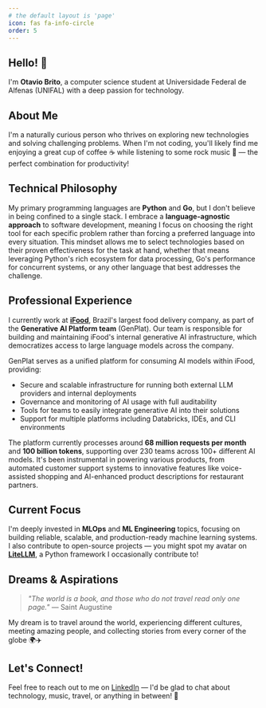 ```yaml
---
# the default layout is 'page'
icon: fas fa-info-circle
order: 5
---
```


## Hello! 👋

I'm **Otavio Brito**, a computer science student at Universidade Federal de Alfenas (UNIFAL) with a deep passion for technology.

## About Me

I'm a naturally curious person who thrives on exploring new technologies and solving challenging problems. When I'm not coding, you'll likely find me enjoying a great cup of coffee ☕ while listening to some rock music 🎸 — the perfect combination for productivity!

## Technical Philosophy

My primary programming languages are **Python** and **Go**, but I don't believe in being confined to a single stack. I embrace a **language-agnostic approach** to software development, meaning I focus on choosing the right tool for each specific problem rather than forcing a preferred language into every situation. This mindset allows me to select technologies based on their proven effectiveness for the task at hand, whether that means leveraging Python's rich ecosystem for data processing, Go's performance for concurrent systems, or any other language that best addresses the challenge.

## Professional Experience

I currently work at [**iFood**](https://www.ifood.com.br/), Brazil's largest food delivery company, as part of the **Generative AI Platform team** (GenPlat). Our team is responsible for building and maintaining iFood's internal generative AI infrastructure, which democratizes access to large language models across the company.

GenPlat serves as a unified platform for consuming AI models within iFood, providing:
- Secure and scalable infrastructure for running both external LLM providers and internal deployments
- Governance and monitoring of AI usage with full auditability
- Tools for teams to easily integrate generative AI into their solutions
- Support for multiple platforms including Databricks, IDEs, and CLI environments

The platform currently processes around **68 million requests per month** and **100 billion tokens**, supporting over 230 teams across 100+ different AI models. It's been instrumental in powering various products, from automated customer support systems to innovative features like voice-assisted shopping and AI-enhanced product descriptions for restaurant partners.

## Current Focus

I'm deeply invested in **MLOps** and **ML Engineering** topics, focusing on building reliable, scalable, and production-ready machine learning systems. I also contribute to open-source projects — you might spot my avatar on [**LiteLLM**](https://github.com/BerriAI/litellm), a Python framework I occasionally contribute to!

## Dreams & Aspirations

> *"The world is a book, and those who do not travel read only one page."* — Saint Augustine

My dream is to travel around the world, experiencing different cultures, meeting amazing people, and collecting stories from every corner of the globe 🌍✈️

## Let's Connect!

Feel free to reach out to me on [LinkedIn](https://www.linkedin.com/in/otaviobrito/) — I'd be glad to chat about technology, music, travel, or anything in between! 🚀
